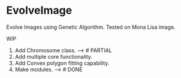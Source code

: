 # EvolveImage

Evolve Images using Genetic Algorithm.
Tested on Mona Lisa image. 

WIP
1. Add Chromosome class. --> # PARTIAL
2. Add multiple core functionality.
3. Add Convex polygon fitting capability.
4. Make modules. --> # DONE